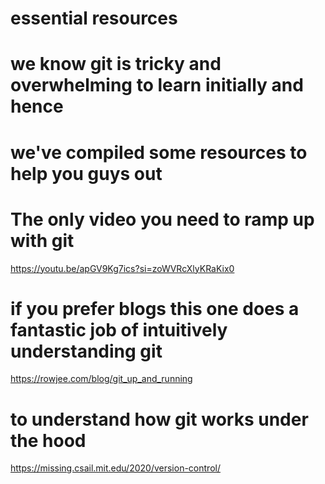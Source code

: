 # essential resources

# we know git is tricky and overwhelming to learn initially and hence 
# we've compiled some resources to help you guys out

# The only video you need to ramp up with git
https://youtu.be/apGV9Kg7ics?si=zoWVRcXlyKRaKix0

# if you prefer blogs this one does a fantastic job of intuitively understanding git
https://rowjee.com/blog/git_up_and_running

# to understand how git works under the hood
https://missing.csail.mit.edu/2020/version-control/

